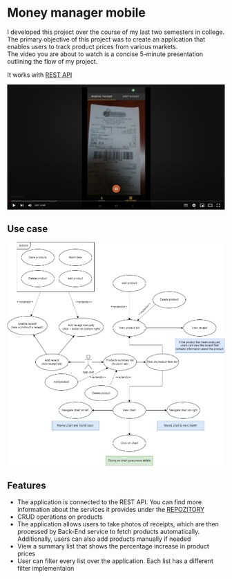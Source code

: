 # Money manager mobile

I developed this project over the course of my last two semesters in college.  
The primary objective of this project was to create an application that enables users to track product prices from various markets.  
The video you are about to watch is a concise 5-minute presentation outlining the flow of my project.  

It works with [REST API](https://github.com/Hajdukson/enginering-project-web)

<a href="https://youtu.be/EIKXcZlGtDg" target="_blank">
    <img src="README_FILES/v1.0.0/yt_image.png" width="800px"/>
</a>

## Use case


<img src="README_FILES/v1.0.0/usecase.png" width="800px"/>


## Features

* The application is connected to the REST API. You can find more information about the services it provides under the [REPOZITORY](https://github.com/Hajdukson/enginering-project-web)
* CRUD operations on products
* The application allows users to take photos of receipts, which are then processed by Back-End service to fetch products automatically. Additionally, users can also add products manually if needed
* View a summary list that shows the percentage increase in product prices
* User can filter every list over the application. Each list has a different filter implementaion

